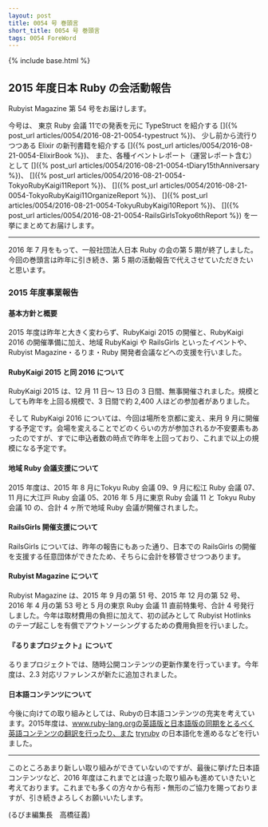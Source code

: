 ```yaml
---
layout: post
title: 0054 号 巻頭言
short_title: 0054 号 巻頭言
tags: 0054 ForeWord
---
```

{% include base.html %}


## 2015 年度日本 Ruby の会活動報告

Rubyist Magazine 第 54 号をお届けします。

今号は、
東京 Ruby 会議 11での発表を元に TypeStruct を紹介する
[]({% post_url articles/0054/2016-08-21-0054-typestruct %})、
少し前から流行りつつある Elixir の新刊書籍を紹介する
[]({% post_url articles/0054/2016-08-21-0054-ElixirBook %})、
また、各種イベントレポート（運営レポート含む）として
[]({% post_url articles/0054/2016-08-21-0054-tDiary15thAnniversary %})、
[]({% post_url articles/0054/2016-08-21-0054-TokyoRubyKaigi11Report %})、
[]({% post_url articles/0054/2016-08-21-0054-TokyoRubyKaigi11OrganizeReport %})、
[]({% post_url articles/0054/2016-08-21-0054-TokyuRubyKaigi10Report %})、
[]({% post_url articles/0054/2016-08-21-0054-RailsGirlsTokyo6thReport %})
を一挙にまとめてお届けします。

----

2016 年 7 月をもって、一般社団法人日本 Ruby の会の第 5 期が終了しました。今回の巻頭言は昨年に引き続き、第 5 期の活動報告で代えさせていただきたいと思います。

### 2015 年度事業報告

#### 基本方針と概要

2015 年度は昨年と大きく変わらず、RubyKaigi 2015 の開催と、RubyKaigi 2016 の開催準備に加え、地域 RubyKaigi や RailsGirls といったイベントや、Rubyist Magazine・るりま・Ruby 開発者会議などへの支援を行いました。

#### RubyKaigi 2015 と同 2016 について

RubyKaigi 2015 は、12 月 11 日〜 13 日の 3 日間、無事開催されました。規模としても昨年を上回る規模で、3 日間で約 2,400 人ほどの参加者がありました。

そして RubyKaigi 2016 については、今回は場所を京都に変え、来月 9 月に開催する予定です。会場を変えることでどのくらいの方が参加されるか不安要素もあったのですが、すでに申込者数の時点で昨年を上回っており、これまで以上の規模になる予定です。

#### 地域 Ruby 会議支援について

2015 年度は、2015 年 8 月にTokyu Ruby 会議 09、9 月に松江 Ruby 会議 07、11 月に大江戸 Ruby 会議 05、2016 年 5 月に東京 Ruby 会議 11 と Tokyu Ruby 会議 10 の、合計 4 ヶ所で地域 Ruby 会議が開催されました。

#### RailsGirls 開催支援について

RailsGirls については、昨年の報告にもあった通り、日本での RailsGirls の開催を支援する任意団体ができたため、そちらに会計を移管させつつあります。

#### Rubyist Magazine について

Rubyist Magazine は、2015 年 9 月の第 51 号、2015 年 12 月の第 52 号、2016 年 4 月の第 53 号と 5 月の東京 Ruby 会議 11 直前特集号、合計 4 号発行しました。今年は取材費用の負担に加えて、初の試みとして Rubyist Hotlinks のテープ起こしを有償でアウトソーシングするための費用負担を行いました。

#### 『るりまプロジェクト』について

るりまプロジェクトでは、随時公開コンテンツの更新作業を行っています。今年度は、2.3 対応リファレンスが新たに追加されました。

#### 日本語コンテンツについて

今後に向けての取り組みとしては、Rubyの日本語コンテンツの充実を考えています。2015年度は、www.ruby-lang.orgの英語版と日本語版の同期をとるべく英語コンテンツの翻訳を行ったり、また [tryruby](http://www.tryruby.nl/) の日本語化を進めるなどを行いました。

----

このところあまり新しい取り組みができていないのですが、最後に挙げた日本語コンテンツなど、2016 年度はこれまでとは違った取り組みも進めていきたいと考えております。これまでも多くの方々から有形・無形のご協力を賜っておりますが、引き続きよろしくお願いいたします。

(るびま編集長　高橋征義)


